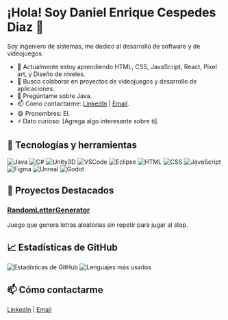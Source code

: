 # ¡Hola! Soy Daniel Enrique Cespedes Diaz 👋

Soy ingeniero de sistemas, me dedico al desarrollo de software y de videojuegos.

- 🌱 Actualmente estoy aprendiendo HTML, CSS, JavaScript, React, Pixel art, y Diseño de niveles.
- 👯 Busco colaborar en proyectos de videojuegos y desarrollo de aplicaciones.
- 💬 Pregúntame sobre Java.
- 📫 Cómo contactarme: [LinkedIn](https://www.linkedin.com/in/daniel-cespedes-d) | [Email](mailto:daniel96ecd@hotmail.com).
- 😄 Pronombres: El.
- ⚡ Dato curioso: [Agrega algo interesante sobre ti].

## 🔧 Tecnologías y herramientas

![Java](https://img.shields.io/badge/-Java-black?style=flat-square&logo=java)
![C#](https://img.shields.io/badge/-C%23-black?style=flat-square&logo=csharp)
![Unity3D](https://img.shields.io/badge/-Unity3D-black?style=flat-square&logo=unity)
![VSCode](https://img.shields.io/badge/-VSCode-black?style=flat-square&logo=visual-studio-code)
![Eclipse](https://img.shields.io/badge/-Eclipse-black?style=flat-square&logo=eclipse)
![HTML](https://img.shields.io/badge/-HTML-black?style=flat-square&logo=html5)
![CSS](https://img.shields.io/badge/-CSS-black?style=flat-square&logo=css3)
![JavaScript](https://img.shields.io/badge/-JavaScript-black?style=flat-square&logo=javascript)
![Figma](https://img.shields.io/badge/-Figma-black?style=flat-square&logo=figma)
![Unreal](https://img.shields.io/badge/-Unreal-black?style=flat-square&logo=unreal-engine)
![Godot](https://img.shields.io/badge/-Godot-black?style=flat-square&logo=godot)

## 🚀 Proyectos Destacados

### [RandomLetterGenerator](https://github.com/tu-usuario/RandomLetterGenerator)
Juego que genera letras aleatorias sin repetir para jugar al stop.

## 📈 Estadísticas de GitHub

![Estadísticas de GitHub](https://github-readme-stats.vercel.app/api?username=tu-usuario&show_icons=true&hide_border=true)
![Lenguajes más usados](https://github-readme-stats.vercel.app/api/top-langs/?username=tu-usuario&layout=compact&hide_border=true)

## 📫 Cómo contactarme

[LinkedIn](https://www.linkedin.com/in/daniel-cespedes-d) | [Email](mailto:daniel96ecd@hotmail.com)
